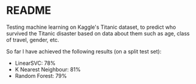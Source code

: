 # README

Testing machine learning on Kaggle's Titanic dataset, to predict who survived the Titanic disaster based on data about them such as age, class of travel, gender, etc.

So far I have achieved the following results (on a split test set):

* LinearSVC: 78%
* K Nearest Neighbour: 81%
* Random Forest: 79%